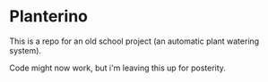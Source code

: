 # Planterino

This is a repo for an old school project (an automatic plant watering system).

Code might now work, but i'm leaving this up for posterity.
